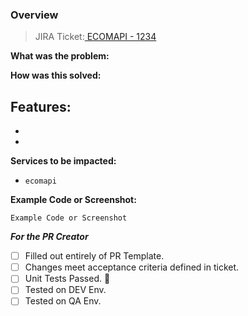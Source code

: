 ### Overview

> JIRA Ticket:[ ECOMAPI - 1234 ](https://schoolbook.atlassian.net/browse/ECOMAPI-1234)

**What was the problem:**

**How was this solved:**

**Features:**
-

-
-

**Services to be impacted:**

- `ecomapi`

**Example Code or Screenshot:**

```
Example Code or Screenshot

```

**_For the PR Creator_**

- [ ] Filled out entirely of PR Template.
- [ ] Changes meet acceptance criteria defined in ticket.
- [ ] Unit Tests Passed. :tada:
- [ ] Tested on DEV Env.
- [ ] Tested on QA Env.
